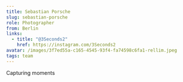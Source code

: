 ```yaml
---
title: Sebastian Porsche
slug: sebastian-porsche
role: Photographer
from: Berlin
links:
  - title: "@3Seconds2"
    href: https://instagram.com/3Seconds2
avatar: /images/3f7ed55a-c165-4545-93f4-fa74598c6fa1-rellim.jpeg
tags: team
---
```

Capturing moments
